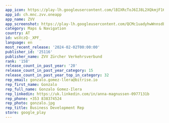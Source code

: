 ```yaml
---
app_icon: https://play-lh.googleusercontent.com/lBIXRcToJ6IJ8L2XQkmjF16cx72egmBwT_BItkoxksViYd3rdeBi1BNShB5OiYiltu8
app_id: ch.mnc.zvv.oneapp
app_name: ZVV
app_screenshot: https://play-lh.googleusercontent.com/QCMc1uadyhwWnnsdE8bwBdhhyW4f7sePJAZkLVyJMnYbRhgTPSPEtELzuNHL6T6pLYNh
category: Maps & Navigation
country: AT
id: wsVczQ-_XPF_
language: en
most_recent_release: '2024-02-02T00:00:00'
publisher_id: '25116'
publisher_name: ZVV Zürcher Verkehrsverbund
rank: '158'
release_count_in_past_year: '20'
release_count_in_past_year_category: 15
release_count_in_past_year_top_in_category: 32
rep_email: gonzalo.gomez-llera@bitrise.io
rep_first_name: Gonzalo
rep_full_name: Gonzalo Gomez-Ilera
rep_linkedin: https://uk.linkedin.com/in/anna-magnussen-0977131b
rep_phone: +353 838374524
rep_photo: gonzalo.jpg
rep_title: Business Development Rep
store: google_play
---
```

